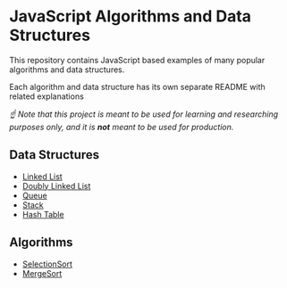 # JavaScript Algorithms and Data Structures
This repository contains JavaScript based examples of many
popular algorithms and data structures.

Each algorithm and data structure has its own separate README
with related explanations

*☝ Note that this project is meant to be used for learning and researching purposes
only, and it is **not** meant to be used for production.*

## Data Structures

* [Linked List](src/DataStructures/LinkedLists)
* [Doubly Linked List](src/DataStructures/DoublyLinkedLists)
* [Queue](src/DataStructures/Queue)
* [Stack](src/DataStructures/Stack)
* [Hash Table](src/DataStructures/HashTable)

## Algorithms

* [SelectionSort](src/Algorithms/SelectionSort)
* [MergeSort](src/Algorithms/MergeSort)
